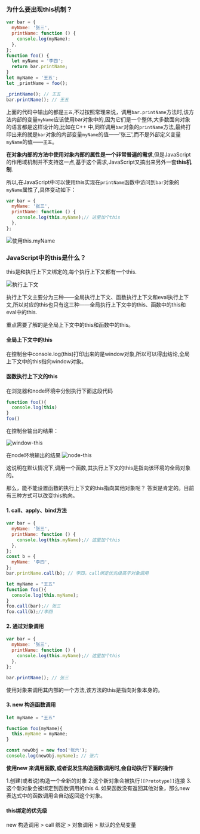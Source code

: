 ### 为什么要出现this机制？
```javascript
var bar = {
  myName: '张三',
  printName: function () {
    console.log(myName);
  },
};
function foo() {
  let myName = '李四';
  return bar.printName;
}
let myName = '王五';
let _printName = foo();

_printName(); // 王五
bar.printName(); // 王五

```

上面的代码中输出的都是`王五`,不过按照常理来说，调用`bar.printName`方法时,该方法内部的变量`myName`应该使用bar对象中的,因为它们是一个整体,大多数面向对象的语言都是这样设计的,比如在C++ 中,同样调用`bar`对象的`printName`方法,最终打印出来的就是`bar`对象的内部变量`myName`的值——'张三',而不是外部定义变量`myName`的值——`王五`。

**在对象内部的方法中使用对象内部的属性是一个非常普遍的需求**,但是JavaScript的作用域机制并不支持这一点,基于这个需求,JavaScript又搞出来另外一套**this机制**.

所以,在JavaScript中可以使用this实现在`printName`函数中访问到`bar`对象的`myName`属性了,具体变动如下：
```javascript
var bar = {
  myName: '张三',
  printName: function () {
    console.log(this.myName);// 这里加个this
  },
};
```
![使用this.myName](./images/obj-use-this.png)


### JavaScript中的this是什么？
this是和执行上下文绑定的,每个执行上下文都有一个this.

![执行上下文](./images/execution-context.png)

执行上下文主要分为三种——全局执行上下文、函数执行上下文和eval执行上下文,所以对应的this也只有这三种——全局执行上下文中的this、函数中的this和eval中的this.


重点需要了解的是全局上下文中的this和函数中的this。

#### 全局上下文中的this
在控制台中console.log(this)打印出来的是window对象,所以可以得出结论,全局上下文中的this指向window对象。

#### 函数执行上下文的this
在浏览器和node环境中分别执行下面这段代码
```javascript
function foo(){
  console.log(this)
}
foo()
```
在控制台输出的结果：

![window-this](./images/window-this.png)

在node环境输出的结果
![node-this](./images/global-this.png)

这说明在默认情况下,调用一个函数,其执行上下文的this是指向该环境的全局对象的。

那么，能不能设置函数的执行上下文的this指向其他对象呢？ 答案是肯定的。目前有三种方式可以改变this执向。

#### 1. call、apply、bind方法
```javascript
var bar = {
  myName: '张三',
  printName: function () {
    console.log(this.myName);// 这里加个this
  },
};
const b = {
  myName: '李四',
};
bar.printName.call(b); // 李四，call绑定优先级高于对象调用

let myName = "王五"
function foo(){
  console.log(this.myName);
}
foo.call(bar);// 张三
foo.call(b);//李四
```
#### 2. 通过对象调用
```javascript
var bar = {
  myName: '张三',
  printName: function () {
    console.log(this.myName);// 这里加个this
  },
};

bar.printName(); // 张三
```
使用对象来调用其内部的一个方法,该方法的this是指向对象本身的。
#### 3. new 构造函数调用
```javascript
let myName = "王五"

function foo(myName){
  this.myName = myName;
}

const newObj = new foo('张六');
console.log(newObj.myName); // 张六
```

**使用new 来调用函数,或者说发生构造函数调用时,会自动执行下面的操作**

1.创建(或者说)构造一个全新的对象
2.这个新对象会被执行`[[Prototype]]`连接
3.这个新对象会被绑定到函数调用的this
4. 如果函数没有返回其他对象，那么new 表达式中的函数调用会自动返回这个对象。

#### this绑定的优先级
new 构造调用 > call 绑定 > 对象调用 > 默认的全局变量